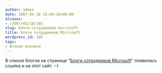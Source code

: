 ```yaml
---
author: admin
date: 2007-05-18 15:04:20+00:00
aliases:
- /2007/05/18/185
slug: блоги-сотрудников-microsoft
title: Блоги сотрудников Microsoft
wordpress_id: 185
tags:
- Всякая всячина
---
```


В списке блогов на странице "[Блоги сотрудников Microsoft](http://www.microsoft.com/rus/technet/blogs/portalhome.mspx)" появилась ссылка и на этот сайт. :-)
